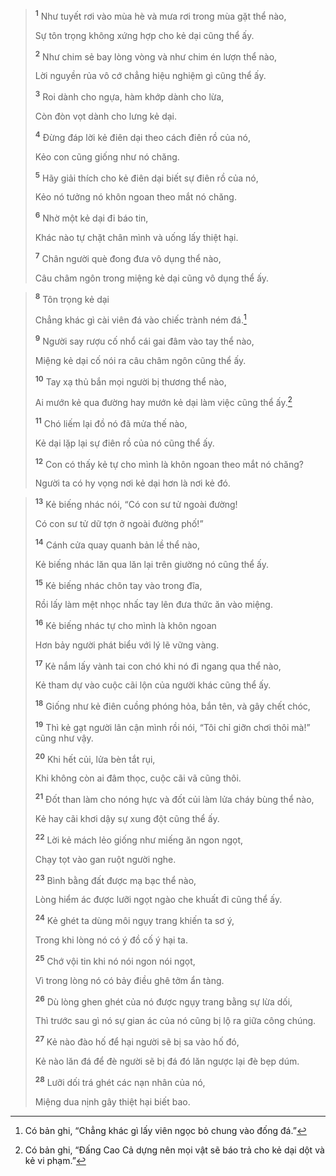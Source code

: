 
> <sup><b>1</b></sup> Như tuyết rơi vào mùa hè và mưa rơi trong mùa gặt thể nào,
> 
> Sự tôn trọng không xứng hợp cho kẻ dại cũng thể ấy.
> 
> <sup><b>2</b></sup> Như chim sẻ bay lòng vòng và như chim én lượn thể nào,
> 
> Lời nguyền rủa vô cớ chẳng hiệu nghiệm gì cũng thể ấy.
> 
> <sup><b>3</b></sup> Roi dành cho ngựa, hàm khớp dành cho lừa,
> 
> Còn đòn vọt dành cho lưng kẻ dại.
> 
> <sup><b>4</b></sup> Ðừng đáp lời kẻ điên dại theo cách điên rồ của nó,
> 
> Kẻo con cũng giống như nó chăng.
> 
> <sup><b>5</b></sup> Hãy giải thích cho kẻ điên dại biết sự điên rồ của nó,
> 
> Kẻo nó tưởng nó khôn ngoan theo mắt nó chăng.
> 
> <sup><b>6</b></sup> Nhờ một kẻ dại đi báo tin,
> 
> Khác nào tự chặt chân mình và uống lấy thiệt hại.
> 
> <sup><b>7</b></sup> Chân người què đong đưa vô dụng thể nào,
> 
> Câu châm ngôn trong miệng kẻ dại cũng vô dụng thể ấy.
>


> <sup><b>8</b></sup> Tôn trọng kẻ dại
> 
> Chẳng khác gì cài viên đá vào chiếc trành ném đá.[^1]
> 
> <sup><b>9</b></sup> Người say rượu cố nhổ cái gai đâm vào tay thể nào,
> 
> Miệng kẻ dại cố nói ra câu châm ngôn cũng thể ấy.
> 
> <sup><b>10</b></sup> Tay xạ thủ bắn mọi người bị thương thể nào,
> 
> Ai mướn kẻ qua đường hay mướn kẻ dại làm việc cũng thể ấy.[^2]
> 
> <sup><b>11</b></sup> Chó liếm lại đồ nó đã mửa thế nào,
> 
> Kẻ dại lặp lại sự điên rồ của nó cũng thể ấy.
> 
> <sup><b>12</b></sup> Con có thấy kẻ tự cho mình là khôn ngoan theo mắt nó chăng?
> 
> Người ta có hy vọng nơi kẻ dại hơn là nơi kẻ đó.
>


> <sup><b>13</b></sup> Kẻ biếng nhác nói, “Có con sư tử ngoài đường!
> 
> Có con sư tử dữ tợn ở ngoài đường phố!”
> 
> <sup><b>14</b></sup> Cánh cửa quay quanh bản lề thể nào,
> 
> Kẻ biếng nhác lăn qua lăn lại trên giường nó cũng thể ấy.
> 
> <sup><b>15</b></sup> Kẻ biếng nhác chôn tay vào trong đĩa,
> 
> Rồi lấy làm mệt nhọc nhấc tay lên đưa thức ăn vào miệng.
> 
> <sup><b>16</b></sup> Kẻ biếng nhác tự cho mình là khôn ngoan
> 
> Hơn bảy người phát biểu với lý lẽ vững vàng.
> 
> <sup><b>17</b></sup> Kẻ nắm lấy vành tai con chó khi nó đi ngang qua thể nào,
> 
> Kẻ tham dự vào cuộc cãi lộn của người khác cũng thể ấy.
> 
> <sup><b>18</b></sup> Giống như kẻ điên cuồng phóng hỏa, bắn tên, và gây chết chóc,
> 
> <sup><b>19</b></sup> Thì kẻ gạt người lân cận mình rồi nói, “Tôi chỉ giỡn chơi thôi mà!” cũng như vậy.
> 
> <sup><b>20</b></sup> Khi hết củi, lửa bèn tắt rụi,
> 
> Khi không còn ai đâm thọc, cuộc cãi vã cũng thôi.
> 
> <sup><b>21</b></sup> Đốt than làm cho nóng hực và đốt củi làm lửa cháy bùng thể nào,
> 
> Kẻ hay cãi khơi dậy sự xung đột cũng thể ấy.
> 
> <sup><b>22</b></sup> Lời kẻ mách lẻo giống như miếng ăn ngon ngọt,
> 
> Chạy tọt vào gan ruột người nghe.
> 
> <sup><b>23</b></sup> Bình bằng đất được mạ bạc thể nào,
> 
> Lòng hiểm ác được lưỡi ngọt ngào che khuất đi cũng thể ấy.
> 
> <sup><b>24</b></sup> Kẻ ghét ta dùng môi ngụy trang khiến ta sơ ý,
> 
> Trong khi lòng nó có ý đồ cố ý hại ta.
> 
> <sup><b>25</b></sup> Chớ vội tin khi nó nói ngon nói ngọt,
> 
> Vì trong lòng nó có bảy điều ghê tởm ẩn tàng.
> 
> <sup><b>26</b></sup> Dù lòng ghen ghét của nó được ngụy trang bằng sự lừa dối,
> 
> Thì trước sau gì nó sự gian ác của nó cũng bị lộ ra giữa công chúng.
> 
> <sup><b>27</b></sup> Kẻ nào đào hố để hại người sẽ bị sa vào hố đó,
> 
> Kẻ nào lăn đá để đè người sẽ bị đá đó lăn ngược lại đè bẹp dúm.
> 
> <sup><b>28</b></sup> Lưỡi dối trá ghét các nạn nhân của nó,
> 
> Miệng dua nịnh gây thiệt hại biết bao.
>

[^1]: Có bản ghi, “Chẳng khác gì lấy viên ngọc bỏ chung vào đống đá.”
[^2]: Có bản ghi, “Ðấng Cao Cả dựng nên mọi vật sẽ báo trả cho kẻ dại dột và kẻ vi phạm.”
